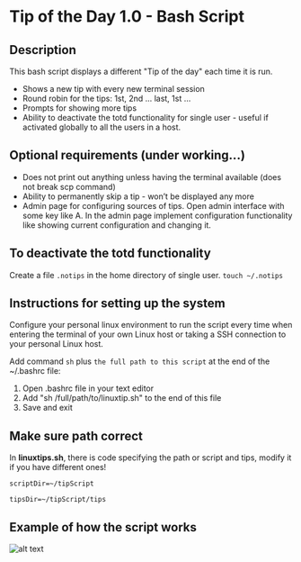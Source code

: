 # Tip of the Day 1.0 - Bash Script

## Description
This bash script displays a different "Tip of the day" each time it is run.
- Shows a new tip with every new terminal session
- Round robin for the tips: 1st, 2nd … last, 1st …
- Prompts for showing more tips
- Ability to deactivate the totd functionality for single user - useful if activated globally to all the users in a host.

## Optional requirements (under working...)
- Does not print out anything unless having the terminal available (does not break scp command)
- Ability to permanently skip a tip - won’t be displayed any more
- Admin page for configuring sources of tips. Open admin interface with some key like A. In the admin page implement configuration functionality like showing current configuration and changing it.

## To deactivate the totd functionality
Create a file `.notips` in the home directory of single user.
`touch ~/.notips`

## Instructions for setting up the system
Configure your personal linux environment to run the script every time when entering the terminal of your own Linux host or taking a SSH connection to your personal Linux host. 

Add command `sh` plus `the full path to this script` at the end of the ~/.bashrc file:
1. Open .bashrc file in your text editor
2. Add "sh /full/path/to/linuxtip.sh" to the end of this file
3. Save and exit

## Make sure path correct
In **linuxtips.sh**, there is code specifying the path or script and tips, modify it if you have different ones!

`scriptDir=~/tipScript`

`tipsDir=~/tipScript/tips`

## Example of how the script works
![alt text](https://raw.githubusercontent.com/jingjingyang0803/Shell-script/main/tip_example.png "Logo Title Text 1")